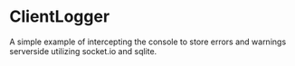 # ClientLogger
A simple example of intercepting the console to store errors and warnings serverside utilizing socket.io and sqlite.
